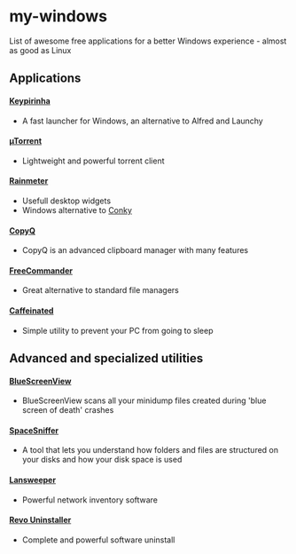 # my-windows
List of awesome free applications for a better Windows experience - almost as good as Linux

## Applications

#### [Keypirinha](https://github.com/Keypirinha) 

- A fast launcher for Windows, an alternative to Alfred and Launchy

#### [µTorrent](http://www.utorrent.com/) 

- Lightweight and powerful torrent client

#### [Rainmeter](https://www.rainmeter.net/)

- Usefull desktop widgets
- Windows alternative to [Conky](https://github.com/brndnmtthws/conky)

#### [CopyQ](https://hluk.github.io/CopyQ/)

- CopyQ is an advanced clipboard manager with many features


#### [FreeCommander](http://freecommander.com/en/summary/)

- Great alternative to standard file managers

#### [Caffeinated](https://github.com/dmnd/Caffeinated)

- Simple utility to prevent your PC from going to sleep

## Advanced and specialized utilities

#### [BlueScreenView](http://www.nirsoft.net/utils/blue_screen_view.html)

- BlueScreenView scans all your minidump files created during 'blue screen of death' crashes

#### [SpaceSniffer](http://www.uderzo.it/main_products/space_sniffer/index.html)
- A tool that lets you understand how folders and files are structured on your disks and how your disk space is used

#### [Lansweeper](https://www.lansweeper.com)
- Powerful network inventory software

#### [Revo Uninstaller](https://www.revouninstaller.com/)
- Complete and powerful software uninstall

  
